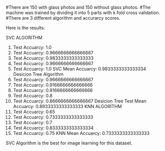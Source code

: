 #There are 150 with glass photos and 150 without glass photos. 
#The machine was trained by dividing it into 5 parts with k fold cross validation.
#There are 3 different algorithm and accurarcy scores.

Here is the results:

SVC ALGORITHM
1. Test Accuarcy:  1.0
2. Test Accuarcy:  0.9666666666666667
3. Test Accuarcy:  0.9833333333333333
4. Test Accuarcy:  0.9666666666666667
5. Test Accuarcy:  1.0
SVC Mean Accuarcy: 0.9833333333333334
Desicion Tree Algorithm
1. Test Accuarcy:  0.9666666666666667
2. Test Accuarcy:  0.9166666666666666
3. Test Accuarcy:  0.9166666666666666
4. Test Accuarcy:  0.8
5. Test Accuarcy:  0.8666666666666667
Desicion Tree Test Mean Accuarcy: 0.8933333333333333
KNN ALGORİTHM
1. Test Accuarcy:  0.65
2. Test Accuarcy:  0.7333333333333333
3. Test Accuarcy:  0.7
4. Test Accuarcy:  0.8333333333333334
5. Test Accuarcy:  0.75
KNN Mean Accuarcy: 0.7333333333333333

SVC Algorithm is the best for image learning for this dataset.
